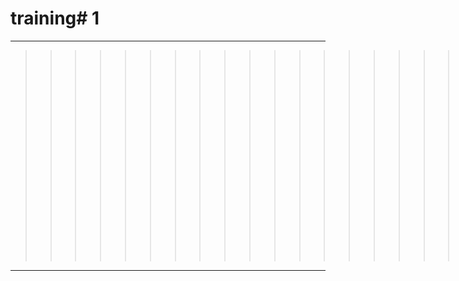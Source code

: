 # training# 1
---
>>>>>>>>>>>>>>>>>>>>>>>>>>>########### **JJ撒啊草莓味v**
>>>>>>>>>>>>>>>>>>>>>>>>>>>>>>>>>>>>>>
***
